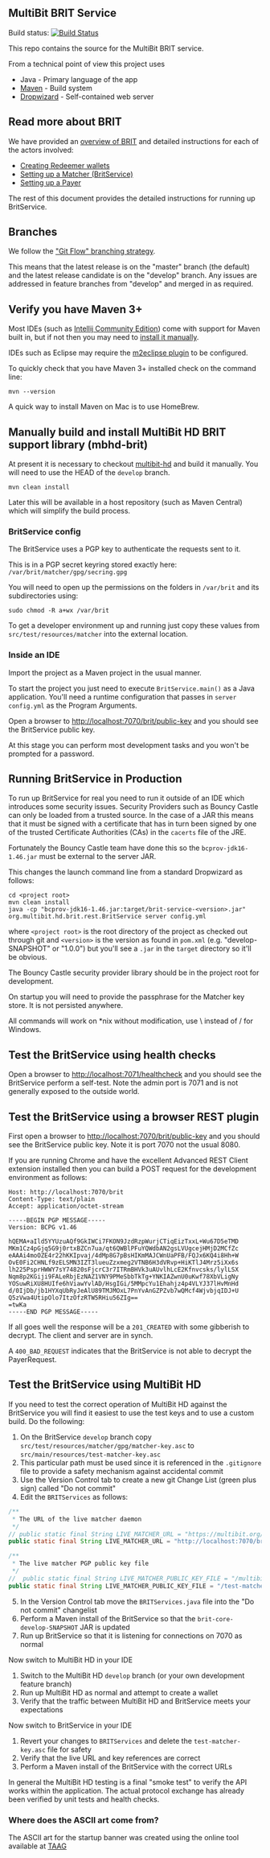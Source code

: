 ## MultiBit BRIT Service

Build status: [![Build Status](https://travis-ci.org/bitcoin-solutions/brit-service.png?branch=develop)](https://travis-ci.org/bitcoin-solutions/brit-service)

This repo contains the source for the MultiBit BRIT service.

From a technical point of view this project uses

* Java - Primary language of the app
* [Maven](http://maven.apache.org/) - Build system
* [Dropwizard](http://dropwizard.io) - Self-contained web server

## Read more about BRIT

We have provided an [overview of BRIT](src/main/doc/Overview-of-BRIT.md) and detailed instructions for each of
the actors involved:

* [Creating Redeemer wallets](src/main/doc/Redeemer-1-Creating-Bitcoin-wallets.md)
* [Setting up a Matcher (BritService)](src/main/doc/Matcher-1-Setting-up.md)
* [Setting up a Payer](src/main/doc/Payer-1-Setting-up.md)

The rest of this document provides the detailed instructions for running up BritService.

## Branches

We follow the ["Git Flow" branching strategy](http://nvie.com/posts/a-successful-git-branching-model/).

This means that the latest release is on the "master" branch (the default) and the latest release candidate is on the "develop" branch.
Any issues are addressed in feature branches from "develop" and merged in as required.

## Verify you have Maven 3+

Most IDEs (such as [Intellij Community Edition](http://www.jetbrains.com/idea/download/)) come with support for Maven built in,
but if not then you may need to [install it manually](http://maven.apache.org/download.cgi).

IDEs such as Eclipse may require the [m2eclipse plugin](http://www.sonatype.org/m2eclipse) to be configured.

To quickly check that you have Maven 3+ installed check on the command line:

    mvn --version

A quick way to install Maven on Mac is to use HomeBrew.

## Manually build and install MultiBit HD BRIT support library (mbhd-brit)

At present it is necessary to checkout [multibit-hd](https://github.com/bitcoin-solutions/multibit-hd/) and
build it manually. You will need to use the HEAD of the `develop` branch.

    mvn clean install

Later this will be available in a host repository (such as Maven Central) which will simplify the build process.

### BritService config

The BritService uses a PGP key to authenticate the requests sent to it.

This is in a PGP secret keyring stored exactly here: `/var/brit/matcher/gpg/secring.gpg`

You will need to open up the permissions on the folders in `/var/brit` and its subdirectories using:

    sudo chmod -R a+wx /var/brit

To get a developer environment up and running just copy these values from `src/test/resources/matcher` into the
external location.

### Inside an IDE

Import the project as a Maven project in the usual manner.

To start the project you just need to execute `BritService.main()` as a Java application. You'll need a runtime configuration
that passes in `server config.yml` as the Program Arguments.

Open a browser to [http://localhost:7070/brit/public-key](http://localhost:7070/brit/public-key) and you should see the BritService
public key.

At this stage you can perform most development tasks and you won't be prompted for a password.

## Running BritService in Production

To run up BritService for real you need to run it outside of an IDE which introduces some security issues. Security Providers such
as Bouncy Castle can only be loaded from a trusted source. In the case of a JAR this means that it must be signed with a certificate
that has in turn been signed by one of the trusted Certificate Authorities (CAs) in the `cacerts` file of the JRE.

Fortunately the Bouncy Castle team have done this so the `bcprov-jdk16-1.46.jar` must be external to the server JAR.

This changes the  launch command line from a standard Dropwizard as follows:

    cd <project root>
    mvn clean install
    java -cp "bcprov-jdk16-1.46.jar:target/brit-service-<version>.jar" org.multibit.hd.brit.rest.BritService server config.yml

where `<project root>` is the root directory of the project as checked out through git and `<version>` is the version
as found in `pom.xml` (e.g. "develop-SNAPSHOT" or "1.0.0") but you'll see a `.jar` in the `target` directory so it'll be obvious.

The Bouncy Castle security provider library should be in the project root for development.

On startup you will need to provide the passphrase for the Matcher key store. It is not persisted anywhere.

All commands will work on *nix without modification, use \ instead of / for Windows.

## Test the BritService using health checks

Open a browser to [http://localhost:7071/healthcheck](http://localhost:7070/healthcheck) and you should see the BritService
perform a self-test. Note the admin port is 7071 and is not generally exposed to the outside world.

## Test the BritService using a browser REST plugin

First open a browser to [http://localhost:7070/brit/public-key](http://localhost:7070/brit/public-key) and you should see the BritService
public key. Note it is port 7070 not the usual 8080.

If you are running Chrome and have the excellent Advanced REST Client extension installed then you can build a POST request for the
development environment as follows:

    Host: http://localhost:7070/brit
    Content-Type: text/plain
    Accept: application/octet-stream

    -----BEGIN PGP MESSAGE-----
    Version: BCPG v1.46

    hQEMA+aIld5YYUzuAQf9GkIWCi7FKON9JzdRzpWurjCTiqEizTxxL+Wu67D5eTMD
    MKm1Cz4pGjq5G9j0rtxBZCn7ua/qt6QWBlPFuYQWdbAN2gsLVUgcejHMjD2MCfZc
    eAAAi4moOZE4r22hKKIpvaj/4dMp8G7pBsHIKmMAJCWnUaPFB/FQJx6KQ4i8Hh+W
    OvE0Fi2CHNLf9zELSMN3IZT3lueuZzxmeg2VTNB6H3dVRvp+HiKTlJ4Mrz5iXx6s
    lh225PsprHWWY7sY74820sFjcrC3r7ITRmBHVk3uAUvlhLcE2Kfnvcsks/lylLSX
    Nqm8p2KGiji9FALeRbjEzNAZ1VNY9PMeSbbTkTg+YNKIAZwnU0uKwf78XbVLigNy
    YOSuwRiXU8HUIfe6hViawYvlAD/HsgIGi/5MMpcYu1Ehahjz4p4VLYJ37lHvMnHd
    d/0IjDb/jb1HYXqUbRyJeAlU89TMJMOxL7PnYvAnGZPZvb7wQMcf4WjvbjqIDJ+U
    Q5zVwa4UtipOlo7ItzOfzRTW5RHiu56ZIg==
    =twKa
    -----END PGP MESSAGE-----

If all goes well the response will be a `201_CREATED` with some gibberish to decrypt. The client and server are in synch.

A `400_BAD_REQUEST` indicates that the BritService is not able to decrypt the PayerRequest.

## Test the BritService using MultiBit HD

If you need to test the correct operation of MultiBit HD against the BritService you will find it easiest to use the test
keys and to use a custom build. Do the following:

1. On the BritService `develop` branch copy `src/test/resources/matcher/gpg/matcher-key.asc` to `src/main/resources/test-matcher-key.asc`
2. This particular path must be used since it is referenced in the `.gitignore` file to provide a safety mechanism against accidental commit
3. Use the Version Control tab to create a new git Change List (green plus sign) called "Do not commit"
4. Edit the `BRITServices` as follows:

```java
/**
 * The URL of the live matcher daemon
 */
// public static final String LIVE_MATCHER_URL = "https://multibit.org/brit";
public static final String LIVE_MATCHER_URL = "http://localhost:7070/brit";

/**
 * The live matcher PGP public key file
 */
//  public static final String LIVE_MATCHER_PUBLIC_KEY_FILE = "/multibit-org-matcher-key.asc";
public static final String LIVE_MATCHER_PUBLIC_KEY_FILE = "/test-matcher-key.asc";
```

5. In the Version Control tab move the `BRITServices.java` file into the "Do not commit" changelist
6. Perform a Maven install of the BritService so that the `brit-core-develop-SNAPSHOT` JAR is updated
7. Run up BritService so that it is listening for connections on 7070 as normal

Now switch to MultiBit HD in your IDE

1. Switch to the MultiBit HD `develop` branch (or your own development feature branch)
2. Run up MultiBit HD as normal and attempt to create a wallet
3. Verify that the traffic between MultiBit HD and BritService meets your expectations

Now switch to BritService in your IDE

1. Revert your changes to `BRITServices` and delete the `test-matcher-key.asc` file for safety
2. Verify that the live URL and key references are correct
3. Perform a Maven install of the BritService with the correct URLs 

In general the MultiBit HD testing is a final "smoke test" to verify the API works within the application. The
actual protocol exchange has already been verified by unit tests and health checks.

### Where does the ASCII art come from?

The ASCII art for the startup banner was created using the online tool available at
[TAAG](http://patorjk.com/software/taag/#p=display&f=Slant&t=BRIT)
